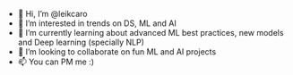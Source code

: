 - 👋 Hi, I’m @leikcaro
- 👀 I’m interested in trends on DS, ML and AI
- 🌱 I’m currently learning about advanced ML best practices, new models and Deep learning (specially NLP)
- 💞️ I’m looking to collaborate on fun ML and AI projects
- 📫 You can PM me :)

<!---
leikcaro/leikcaro is a ✨ special ✨ repository because its `README.md` (this file) appears on your GitHub profile.
You can click the Preview link to take a look at your changes.
--->
